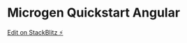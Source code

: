 # Microgen Quickstart Angular

[Edit on StackBlitz ⚡️](https://stackblitz.com/fork/github/mejik-dev/quickstart-angular)
